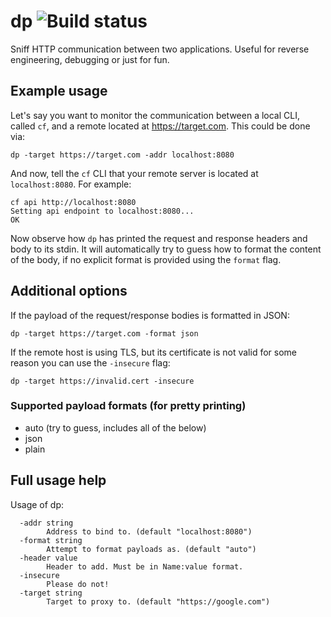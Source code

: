 # dp ![Build status](https://travis-ci.org/Bo0mer/dp.svg?branch=master)


Sniff HTTP communication between two applications. Useful for reverse engineering, debugging or just for fun.

## Example usage

Let's say you want to monitor the communication between a local CLI, called `cf`, and a remote located at https://target.com. This could be done via:
```
dp -target https://target.com -addr localhost:8080
```

And now, tell the `cf` CLI that your remote server is located at `localhost:8080`. For example:

```
cf api http://localhost:8080
Setting api endpoint to localhost:8080...
OK
```

Now observe how `dp` has printed the request and response headers and body to its stdin.
It will automatically try to guess how to format the content of the body, if
no explicit format is provided using the `format` flag.

## Additional options
If the payload of the request/response bodies is formatted in JSON:
```
dp -target https://target.com -format json
```

If the remote host is using TLS, but its certificate is not valid for some reason you can use the `-insecure` flag:
```
dp -target https://invalid.cert -insecure
```

### Supported payload formats (for pretty printing)
* auto (try to guess, includes all of the below)
* json
* plain

## Full usage help
Usage of dp:
```
  -addr string
    	Address to bind to. (default "localhost:8080")
  -format string
    	Attempt to format payloads as. (default "auto")
  -header value
    	Header to add. Must be in Name:value format.
  -insecure
    	Please do not!
  -target string
    	Target to proxy to. (default "https://google.com")
```
